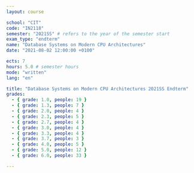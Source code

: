 ```yaml
---
layout: course

school: "CIT"
code: "IN2118"
semester: "2021SS" # refers to the year of the semester start
exam_type: "endterm"
name: "Database Systems on Modern CPU Architectures"
date: "2021-08-02 12:00:00 +0100"

ects: 7
hours: 5.0 # semester hours
mode: "written"
lang: "en"

title: "Database Systems on Modern CPU Architectures 2021SS Endterm"
grades:
  - { grade: 1.0, people: 19 }
  - { grade: 1.3, people: 7 }
  - { grade: 2.0, people: 4 }
  - { grade: 2.3, people: 5 }
  - { grade: 2.7, people: 4 }
  - { grade: 3.0, people: 4 }
  - { grade: 3.3, people: 4 }
  - { grade: 3.7, people: 3 }
  - { grade: 4.0, people: 5 }
  - { grade: 5.0, people: 12 }
  - { grade: 6.0, people: 33 }

---
```



